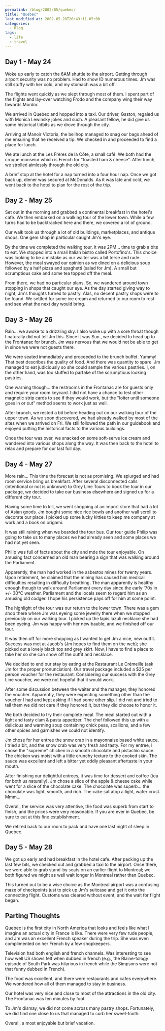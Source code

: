 ```yaml
---
permalink: /blog/2002/05/quebec/
title: "Quebec"
last_modified_at: 2002-05-28T20:43:11-05:00
categories:
  - Blog
tags:
  - life
  - travel
---
```


## Day 1 - May 24
Woke up early to catch the 6AM shuttle to the airport. Getting through airport security was no problem. Had to show ID
numerous times. Jm was still stuffy with her cold, and my stomach was a bit off.

The flights went quickly as we slept through most of them. I spent part of the flights and lay-over watching Frodo and
the company wing their way towards Mordor.

We arrived in Quebec and hopped into a taxi. Our driver, Gaston, regaled us with Monica Lewinsky jokes and such. A
pleasant fellow, he did give us some historical tidbits as we drove through the city.

Arriving at Manoir Victoria, the bellhop managed to snag our bags ahead of me ensuring that he received a tip. We
checked in and proceeded to find a place for lunch.

We ate lunch at the Les Frères de la Côte, a small café. We both had the croque monseiur which is French for "toasted
ham & cheese". After lunch, we strolled aimlessly through the old city.

A brief stop at the hotel for a nap turned into a four hour nap. Once we got back up, dinner was secured at McDonalds.
As it was late and cold, we went back to the hotel to plan for the rest of the trip.

## Day 2 - May 25
Set out in the morning and grabbed a continental breakfast in the hotel's café. We then embarked on a walking tour of
the lower town. While a few turns had to be backtracked here and there, we covered a lot of ground.

Our walk took us through a lot of old buildings, marketplaces, and antique shops. One gem shop in particular caught
Jm's eye.

By the time we completed the walking tour, it was 2PM... time to grab a bite to eat. We stopped into a small Italian
bistro called Portofino's. This choice was looking to be a mistake as our waiter was a bit terse and rude. However, the
meal swayed our opinion as we dined on a delicious soup followed by a half pizza and spaghetti (salad for Jm). A small
but scrumptious cake and some tea topped off the meal.

From there, we had no particular plans. So, we wandered around town stopping in shops that caught our eye. As the day
started giving way to night, Jm's thoughts turned to pastry. Alas, no decent pastry shops were to be found. We settled
for some ice cream and returned to our room to rest and see what the next day would bring.

## Day 3 - May 26
Rain... we awoke to a drizzling sky. I also woke up with a sore throat though I naturally did not tell Jm this. Since it
was Sun., we decided to head up to the Frontanac for brunch. Jm was nervous that we would not be able to get in since we
were not guests there.

We were seated immediately and proceeded to the brunch buffet. Yummy! That best describes the quality of food. And there
was quantity to spare. Jm managed to eat judiciously so she could sample the various pastries. I, on the other hand, was
too stuffed to partake of the scrumptious looking pastries.

One warning though... the restrooms in the Frontanac are for guests only and require your room keycard. I did not have a
chance to test other magnetic strip cards to see if they would work, but the "loiter until someone goes in or out" method
seems to work just as well.

After brunch, we rested a bit before heading out on our walking tour of the upper town. As we soon discovered, we had
already walked by most of the sites when we arrived on Fri. We still followed the path in our guidebook and enjoyed
putting the historical facts to the various buildings.

Once the tour was over, we snacked on some soft-serve ice cream and wandered into various shops along the way. It was
then back to the hotel to relax and prepare for our last full day.

## Day 4 - May 27
More rain... This time the forecast is not as promising. We splurged and had room service bring us breakfast. After
several disconnected calls (intentional or not is unknown) to Grey Line Tours to book the tour in our package, we
decided to take our business elsewhere and signed up for a different city tour.

Having some time to kill, we went shopping at an import store that had a lot of Asian goods. Jm bought some nice rice
bowls and another wall scroll to decorate our place. I picked up some lucky kitties to keep me company at work and a
book on origami.

It was still raining when we boarded the tour bus. Our tour guide Philip was going to take us to many places we had
already seen and some places we had not yet seen.

Philip was full of facts about the city and mde the tour enjoyable. On amusing fact concerned an old man bearing a sign
that was walking around the Parliament.

Apparently, the man had worked in the asbestos mines for twenty years. Upon retirement, he claimed that the mining has
caused him medical difficulties resulting in difficulty breathing. The man apparently is healthy enough though to walk
around Parliament every day since the early '70s in +/- 30°C weather. Parliament and the locals seem to regard him as an
amusing old codger. I hope his persistence pays off for him at some point.

The highlight of the tour was our return to the lower town. There was a gem shop there where Jm was eyeing some jewelry
there when we stopped previously on our walking tour. I picked up the lapis lazuli necklace she had been eyeing. Jm was
happy with her new bauble, and we finished off our tour.

It was then off for more shopping as I wanted to get Jm a nice, new outfit. Success was met at Jacob's (Jm hopes to find
them on the web); she picked out a lovely black top and grey skirt. Now, I have to find a place to take her so she can
show off the outfit and necklace.

We decided to end our stay by eating at the Restaurant Le Crémeillè (ask Jm for the proper pronunciation). Our travel
package included a $25 per person voucher for the restaurant. Considering our success with the Grey Line voucher, we were
not hopeful that it would work.

After some discussion between the waiter and the manager, they honored the voucher. Apparently, they were expecting
something other than the voucher I had and kept asking if I had some other slip. I did not and tried to tell them we did
not care if they honored it, but they did choose to honor it.

We both decided to try their complete meal. The meal started out with a light and tasty clam & pasta appetizer. The chef
followed this up with a delicious and warming soup containing chick peas, scallions, and a few other spices and garnishes
we could not identify.

Jm chose for her entree the snow crab in a mayonnaise based white sauce. I tried a bit, and the snow crab was very fresh
and tasty. For my entree, I chose the "supreme" chicken in a smooth chocolate and pistachio sauce. The chicken was moist
with a little crunchy texture to the cooked skin. The sauce was excellent and left a bitter yet oddly pleasant aftertaste
in your mouth.

After finishing our delightful entrees, it was time for dessert and coffee (tea for both us naturally). Jm chose a slice
of the apple & cheese cake while went for a slice of the chocolate cake. The chocolate was superb... the chocolate was
light, smooth, and rich. The cake sat atop a light, wafer crust. Mmm...

Overall, the service was very attentive, the food was superb from start to finish, and the prices were very reasonable.
If you are ever in Quebec, be sure to eat at this fine establishment.

We retired back to our room to pack and have one last night of sleep in Quebec.

## Day 5 - May 28
We got up early and had breakfast in the hotel cafe. After packing up the last few bits, we checked out and grabbed a
taxi to the airport. Once there, we were able to grab stand-by seats on an earlier flight to Montreal; we both figured
we might as well wait longer in Montreal rather than Quebec. 

This turned out to be a wise choice as the Montreal airport was a confusing maze of checkpoints just to pick up Jm's
suitcase and get it onto the connecting flight. Customs was cleared without event, and the wait for flight began.

## Parting Thoughts
Quebec is the first city in North America that looks and feels like what I imagine an actual city in France is like.
There were very few rude people, and Jm was an excellent French speaker during the trip. She was even complimented on
her French by a few shopkeepers.

Television had both english and french channels. Was interesting to see how well US shows felt when dubbed in french
(e.g., the Blaine-tology episode of South Park was hilarious in french while the Simpsons were not that funny dubbed
in French).

The food was excellent, and there were restaurants and cafes everywhere. We wondered how all of them managed to stay in
business.

Our hotel was very nice and close to most of the attractions in the old city. The Frontanac was ten minutes by foot.

To Jm's dismay, we did not come across many pastry shops. Fortunately, we did find one close to us that managed to curb
her sweet-tooth.

Overall, a most enjoyable but brief vacation.
